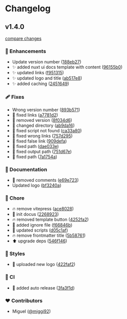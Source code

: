 # Changelog


## v1.4.0

[compare changes](https://github.com/miggi92/odata-fw/compare/v1.3.0...v1.4.0)

### 🚀 Enhancements

- Update version number ([188eb27](https://github.com/miggi92/odata-fw/commit/188eb27))
- ✨  added nuxt ui docs template with content ([96155b0](https://github.com/miggi92/odata-fw/commit/96155b0))
- ✨  updated links ([f951315](https://github.com/miggi92/odata-fw/commit/f951315))
- ✨  updated logo and title ([ab517e8](https://github.com/miggi92/odata-fw/commit/ab517e8))
- ✨  added caching ([2451649](https://github.com/miggi92/odata-fw/commit/2451649))

### 🩹 Fixes

- Wrong version number ([893b571](https://github.com/miggi92/odata-fw/commit/893b571))
- 🐛  fixed links ([a7781d2](https://github.com/miggi92/odata-fw/commit/a7781d2))
- 🐛  removed version ([8f034d6](https://github.com/miggi92/odata-fw/commit/8f034d6))
- 🐛  changed directory ([ab9da16](https://github.com/miggi92/odata-fw/commit/ab9da16))
- 🐛  fixed script not found ([ca33a80](https://github.com/miggi92/odata-fw/commit/ca33a80))
- 🐛  fixed wrong links ([757d295](https://github.com/miggi92/odata-fw/commit/757d295))
- 🐛  fixed false link ([909defa](https://github.com/miggi92/odata-fw/commit/909defa))
- 🐛  fixed path ([dae033e](https://github.com/miggi92/odata-fw/commit/dae033e))
- 🐛  fixed output path ([751d67e](https://github.com/miggi92/odata-fw/commit/751d67e))
- 🐛  fixed path ([7a1754a](https://github.com/miggi92/odata-fw/commit/7a1754a))

### 📖 Documentation

- 📝  removed comments ([e69e723](https://github.com/miggi92/odata-fw/commit/e69e723))
- Updated logo ([bf3240a](https://github.com/miggi92/odata-fw/commit/bf3240a))

### 🏡 Chore

- 🔥  remove vitepress ([ace8028](https://github.com/miggi92/odata-fw/commit/ace8028))
- 🎉  init docus ([2268923](https://github.com/miggi92/odata-fw/commit/2268923))
- 🔥  removed template button ([4252fa2](https://github.com/miggi92/odata-fw/commit/4252fa2))
- 🙈  added ignore file ([f66846b](https://github.com/miggi92/odata-fw/commit/f66846b))
- 🔧  updated scripts ([d05c1af](https://github.com/miggi92/odata-fw/commit/d05c1af))
- 🔥  remove frontmatter title ([5b58761](https://github.com/miggi92/odata-fw/commit/5b58761))
- ⬆️  upgrade deps ([546f146](https://github.com/miggi92/odata-fw/commit/546f146))

### 🎨 Styles

- 🍱  uploaded new logo ([422faf2](https://github.com/miggi92/odata-fw/commit/422faf2))

### 🤖 CI

- 🔖  added auto release ([3fa3f1d](https://github.com/miggi92/odata-fw/commit/3fa3f1d))

### ❤️ Contributors

- Miguel ([@miggi92](https://github.com/miggi92))

